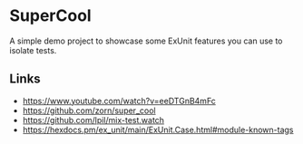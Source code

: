 # SuperCool

A simple demo project to showcase some ExUnit features you can use to isolate tests.

## Links

* <https://www.youtube.com/watch?v=eeDTGnB4mFc>
* <https://github.com/zorn/super_cool>
* <https://github.com/lpil/mix-test.watch>
* <https://hexdocs.pm/ex_unit/main/ExUnit.Case.html#module-known-tags>
